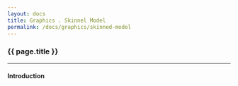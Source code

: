 ```yaml
---
layout: docs
title: Graphics . Skinnel Model
permalink: /docs/graphics/skinned-model
---
```


### {{ page.title }}

***

#### Introduction